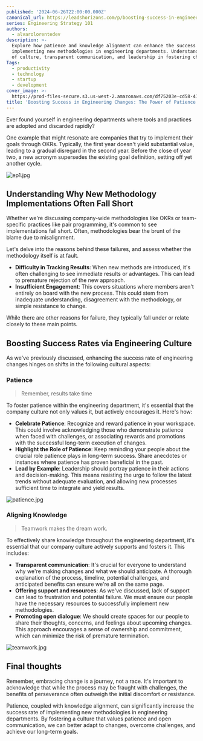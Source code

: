 ```yaml
---
published: '2024-06-26T22:00:00.000Z'
canonical_url: https://leadshorizons.com/p/boosting-success-in-engineering-changes
series: Engineering Strategy 101
authors:
  - alvarolorentedev
description: >-
  Explore how patience and knowledge alignment can enhance the success rate of
  implementing new methodologies in engineering departments. Understand the role
  of culture, transparent communication, and leadership in fostering change.
Tags:
  - productivity
  - technology
  - startup
  - development
cover_image: >-
  https://prod-files-secure.s3.us-west-2.amazonaws.com/df75203e-cd58-41eb-8339-d5bf4288eb0e/8e64c321-a8ac-45d0-9177-d2daffbc25f8/lotus3.jpeg?X-Amz-Algorithm=AWS4-HMAC-SHA256&X-Amz-Content-Sha256=UNSIGNED-PAYLOAD&X-Amz-Credential=ASIAZI2LB4665C7LU6JZ%2F20250730%2Fus-west-2%2Fs3%2Faws4_request&X-Amz-Date=20250730T211705Z&X-Amz-Expires=3600&X-Amz-Security-Token=IQoJb3JpZ2luX2VjEJ3%2F%2F%2F%2F%2F%2F%2F%2F%2F%2FwEaCXVzLXdlc3QtMiJIMEYCIQCIALqmJfPRQeEjelj3V9gpLSKjbstnNjFAm5TKV7LrbwIhAKXt3v%2F8Na39PRIFWCNjddERKKHMu4zUEYskhWwM0oDvKogECMb%2F%2F%2F%2F%2F%2F%2F%2F%2F%2FwEQABoMNjM3NDIzMTgzODA1IgxqkCRkFjiIGKH3Nn4q3ANrEbSdNmQ6stYV2Ssyb6lX6JQ%2BmKbV1GKpjftM0p2yp8%2FuUePIVfUizuNDEDDibKYuC9QfpYOe5kY4dvoREOGIAUV6PwtyvobGrFmvNmjf6kf15tU9ER7j4i%2Bqwww0i3XnDqDW6PK5JlB93g582gDth5VBGa%2B5DJqJPY1%2B3T%2BRAtGuOQE7RRNXiUcJvLONPoCSWwhPadLFy0tYZwrxEQbi%2B%2F6wtvqXgwwdnb3TxiGCYqfGIMb4fwM9lID%2B%2F%2Fwoxo2vs14iSaGrg57tPLH8T0D6EB%2BOp80bdKQGE40W8rx3sdcUf0LmWd5QQFC4ytWI2%2BBK2Rbj3ftsV24nAZ6TpL0LFNudm0yx%2BfCMNcXnFnQNYQcfX%2F4mkTBQGXMVVoh2fv9IOsvoRNtNott5oMi1t9MgJ4es1UXXypDiA45y5iaU8c%2BRMjYam%2BPD1bI2Z%2Bg%2BIWyryiTnhDVE9LoHA%2BQuRg5wv9Kdy0qC5dmsjK9BJdHzP9FBpnF46kGzi%2BLVGRR0nwf8CaNxnjZ9ga3nNWA%2FXoVfU68RD7idu1q6UzEOLHSBHumVpjnP643UsjHULWPp0tZ9sgnJXPT5dAzfPwJB8Ipwgpy9%2Bs5lswFmOcbcODzfDVENLDmNyQ6SuNqWUDCajarEBjqkAWgtDENa9AHuWgSncfL2eu7ilizHUgViyegePMgAFyBvvno1QbEePTkSQGm%2FoUAWkk3%2Fi9rR6Woc8CWmwQ5BX80PnIoCpQklLQUhtYMLfHRwRUcEJlDegrkFghygftXmCVbos2O9EuWhHPidXCxlPPOp%2FkEC%2BOE5Pz9gMQnYmKSoTTl%2FhXHqr0gKOqGZeBR9rN3lG8iWUP8qPpxdIDBI96v6ZxoN&X-Amz-Signature=0698bd7d79afb2b658c678be29f54cf268eaf1050220d3f50e957803b9cd53f5&X-Amz-SignedHeaders=host&x-amz-checksum-mode=ENABLED&x-id=GetObject
title: 'Boosting Success in Engineering Changes: The Power of Patience & Alignment'
---
```


Ever found yourself in engineering departments where tools and practices are adopted and discarded rapidly?


One example that might resonate are companies that try to implement their goals through OKRs. Typically, the first year doesn't yield substantial value, leading to a gradual disregard in the second year. Before the close of year two, a new acronym supersedes the existing goal definition, setting off yet another cycle.


![ep1.jpg](https://prod-files-secure.s3.us-west-2.amazonaws.com/df75203e-cd58-41eb-8339-d5bf4288eb0e/3816ad44-52a9-4057-83c7-faac3b9e61b8/ep1.jpg?X-Amz-Algorithm=AWS4-HMAC-SHA256&X-Amz-Content-Sha256=UNSIGNED-PAYLOAD&X-Amz-Credential=ASIAZI2LB46676GWQE47%2F20250730%2Fus-west-2%2Fs3%2Faws4_request&X-Amz-Date=20250730T211705Z&X-Amz-Expires=3600&X-Amz-Security-Token=IQoJb3JpZ2luX2VjEJz%2F%2F%2F%2F%2F%2F%2F%2F%2F%2FwEaCXVzLXdlc3QtMiJGMEQCIDF4N%2BoEN5I9dEsa7G1gYnPuxTDg3N%2BqMlVyrp%2B2FepuAiAYa2nz4W0USxFNWYWMjL8TrYhLzrnG2ZAWxXbfF1Ze1CqIBAjF%2F%2F%2F%2F%2F%2F%2F%2F%2F%2F8BEAAaDDYzNzQyMzE4MzgwNSIMwKef9b4CcoQn%2BtaoKtwDMqpczQwebaKe2swdK%2FMrqvU8YnwuXlytHf5RgzHOebjuh6WLcybLokExLqLGfzDz0JrQm8Pu3A%2FKVIit%2F0ZAxZMYwVFfrpPcssWCH5e6uiZaXktXrm8PAtLjKwtvP%2FQg3HDnO6%2B0re7OW2m6rp%2F1XwErV8qxeJqaYwlbdJz3dh2EVZsPyf8THxLavsJzdLOrFj%2FOrvDytvnnuBuW78uI1vL0cFiP7HASvbOdS502CHyEgW4esXHV6iSg%2FNFR4pI8gCg%2Fe6Ol3g4bVQsdBhr1a%2FJ0U9NkXvh0%2F9Mqx%2BRB5RdATeql2gC8Xi2mE1xs06ETVq7OFr%2FnjQBZ8hWIa7h7jy1xkArWDGCPVvTdANq9FbQqa8QiBhf5Dimge%2FxNw1EO8kPh1tn%2BHUuyJ%2B0XpSLlNPfg%2BRjCP7TM53uIUQipSo418Nal16F2BQ6To1CuW3eNij5UmzdZfeX1fDHVOvzliW%2Bxf88ZXzxro4YGNDVuPbJHC1yaGcenLVkMbEaT21Es0RzSjtzdb5cA0zu97pnfMZ5NoXEH89ZqDhGzcnBpYDoSIpZSajyB3L7pDMvnmOfOqhjTVSdeevGk2YVEGPimUkAz%2BmXhd1ctT3bxsm0MZD82DrsW%2FLZJuMysKHUw9OipxAY6pgH7UNyFnJnaTFwfsQUnrVjR0GGBGLhPUv8ahm5frqniPFCSC6dm1lxlYmXS8oU1E7AKlbSJN02zx%2B48I69nUO%2BH7%2BBKv2vTVugoUJFGP7EJ%2FM0tLDzTbqhV4fqQSQyLOJzDmh7T2DSbwKlsxQx53TjOV5%2B%2BJBBwfsLpEfLU3sC4LzIwDU6Y1hg8M3%2FTeKYVsU1ypwlswCFQ8blaR3ZpTFsGYaZQNbQw&X-Amz-Signature=c591222206d1e22b18f9cbfdb675a9c23aa2d1c8d9e68e82fa18e8cb1ae9f7c2&X-Amz-SignedHeaders=host&x-amz-checksum-mode=ENABLED&x-id=GetObject)


## Understanding Why New Methodology Implementations Often Fall Short


Whether we're discussing company-wide methodologies like OKRs or team-specific practices like pair programming, it's common to see implementations fall short. Often, methodologies bear the brunt of the blame due to misalignment.


Let's delve into the reasons behind these failures, and assess whether the methodology itself is at fault.

- **Difficulty in Tracking Results**: When new methods are introduced, it's often challenging to see immediate results or advantages. This can lead to premature rejection of the new approach.
- **Insufficient Engagement**: This covers situations where members aren't entirely on board with the new process. This could stem from inadequate understanding, disagreement with the methodology, or simple resistance to change.

While there are other reasons for failure, they typically fall under or relate closely to these main points.


## Boosting Success Rates via Engineering Culture


As we've previously discussed, enhancing the success rate of engineering changes hinges on shifts in the following cultural aspects:


### Patience


> Remember, results take time


To foster patience within the engineering department, it's essential that the company culture not only values it, but actively encourages it. Here's how:

- **Celebrate Patience**: Recognize and reward patience in your workspace. This could involve acknowledging those who demonstrate patience when faced with challenges, or associating rewards and promotions with the successful long-term execution of changes.
- **Highlight the Role of Patience**: Keep reminding your people about the crucial role patience plays in long-term success. Share anecdotes or instances where patience has proven beneficial in the past.
- **Lead by Example**: Leadership should portray patience in their actions and decision-making. This means resisting the urge to follow the latest trends without adequate evaluation, and allowing new processes sufficient time to integrate and yield results.

![patience.jpg](https://prod-files-secure.s3.us-west-2.amazonaws.com/df75203e-cd58-41eb-8339-d5bf4288eb0e/bbd1c363-b3fc-484c-8d7d-2c8df4994176/patience.jpg?X-Amz-Algorithm=AWS4-HMAC-SHA256&X-Amz-Content-Sha256=UNSIGNED-PAYLOAD&X-Amz-Credential=ASIAZI2LB46676GWQE47%2F20250730%2Fus-west-2%2Fs3%2Faws4_request&X-Amz-Date=20250730T211705Z&X-Amz-Expires=3600&X-Amz-Security-Token=IQoJb3JpZ2luX2VjEJz%2F%2F%2F%2F%2F%2F%2F%2F%2F%2FwEaCXVzLXdlc3QtMiJGMEQCIDF4N%2BoEN5I9dEsa7G1gYnPuxTDg3N%2BqMlVyrp%2B2FepuAiAYa2nz4W0USxFNWYWMjL8TrYhLzrnG2ZAWxXbfF1Ze1CqIBAjF%2F%2F%2F%2F%2F%2F%2F%2F%2F%2F8BEAAaDDYzNzQyMzE4MzgwNSIMwKef9b4CcoQn%2BtaoKtwDMqpczQwebaKe2swdK%2FMrqvU8YnwuXlytHf5RgzHOebjuh6WLcybLokExLqLGfzDz0JrQm8Pu3A%2FKVIit%2F0ZAxZMYwVFfrpPcssWCH5e6uiZaXktXrm8PAtLjKwtvP%2FQg3HDnO6%2B0re7OW2m6rp%2F1XwErV8qxeJqaYwlbdJz3dh2EVZsPyf8THxLavsJzdLOrFj%2FOrvDytvnnuBuW78uI1vL0cFiP7HASvbOdS502CHyEgW4esXHV6iSg%2FNFR4pI8gCg%2Fe6Ol3g4bVQsdBhr1a%2FJ0U9NkXvh0%2F9Mqx%2BRB5RdATeql2gC8Xi2mE1xs06ETVq7OFr%2FnjQBZ8hWIa7h7jy1xkArWDGCPVvTdANq9FbQqa8QiBhf5Dimge%2FxNw1EO8kPh1tn%2BHUuyJ%2B0XpSLlNPfg%2BRjCP7TM53uIUQipSo418Nal16F2BQ6To1CuW3eNij5UmzdZfeX1fDHVOvzliW%2Bxf88ZXzxro4YGNDVuPbJHC1yaGcenLVkMbEaT21Es0RzSjtzdb5cA0zu97pnfMZ5NoXEH89ZqDhGzcnBpYDoSIpZSajyB3L7pDMvnmOfOqhjTVSdeevGk2YVEGPimUkAz%2BmXhd1ctT3bxsm0MZD82DrsW%2FLZJuMysKHUw9OipxAY6pgH7UNyFnJnaTFwfsQUnrVjR0GGBGLhPUv8ahm5frqniPFCSC6dm1lxlYmXS8oU1E7AKlbSJN02zx%2B48I69nUO%2BH7%2BBKv2vTVugoUJFGP7EJ%2FM0tLDzTbqhV4fqQSQyLOJzDmh7T2DSbwKlsxQx53TjOV5%2B%2BJBBwfsLpEfLU3sC4LzIwDU6Y1hg8M3%2FTeKYVsU1ypwlswCFQ8blaR3ZpTFsGYaZQNbQw&X-Amz-Signature=beb431e7c621e63bb3430f7dc57cde6f2e950fafd809014632dafa142bad69cf&X-Amz-SignedHeaders=host&x-amz-checksum-mode=ENABLED&x-id=GetObject)


### Aligning Knowledge


> Teamwork makes the dream work.


To effectively share knowledge throughout the engineering department, it's essential that our company culture actively supports and fosters it. This includes:

- **Transparent communication**: It's crucial for everyone to understand why we're making changes and what we should anticipate. A thorough explanation of the process, timeline, potential challenges, and anticipated benefits can ensure we're all on the same page.
- **Offering support and resources**: As we've discussed, lack of support can lead to frustration and potential failure. We must ensure our people have the necessary resources to successfully implement new methodologies.
- **Promoting open dialogue**: We should create spaces for our people to share their thoughts, concerns, and feelings about upcoming changes. This approach encourages a sense of ownership and commitment, which can minimize the risk of premature termination.

![teamwork.jpg](https://prod-files-secure.s3.us-west-2.amazonaws.com/df75203e-cd58-41eb-8339-d5bf4288eb0e/33d6a69c-f572-4538-88d7-e722705b7191/teamwork.jpg?X-Amz-Algorithm=AWS4-HMAC-SHA256&X-Amz-Content-Sha256=UNSIGNED-PAYLOAD&X-Amz-Credential=ASIAZI2LB46676GWQE47%2F20250730%2Fus-west-2%2Fs3%2Faws4_request&X-Amz-Date=20250730T211705Z&X-Amz-Expires=3600&X-Amz-Security-Token=IQoJb3JpZ2luX2VjEJz%2F%2F%2F%2F%2F%2F%2F%2F%2F%2FwEaCXVzLXdlc3QtMiJGMEQCIDF4N%2BoEN5I9dEsa7G1gYnPuxTDg3N%2BqMlVyrp%2B2FepuAiAYa2nz4W0USxFNWYWMjL8TrYhLzrnG2ZAWxXbfF1Ze1CqIBAjF%2F%2F%2F%2F%2F%2F%2F%2F%2F%2F8BEAAaDDYzNzQyMzE4MzgwNSIMwKef9b4CcoQn%2BtaoKtwDMqpczQwebaKe2swdK%2FMrqvU8YnwuXlytHf5RgzHOebjuh6WLcybLokExLqLGfzDz0JrQm8Pu3A%2FKVIit%2F0ZAxZMYwVFfrpPcssWCH5e6uiZaXktXrm8PAtLjKwtvP%2FQg3HDnO6%2B0re7OW2m6rp%2F1XwErV8qxeJqaYwlbdJz3dh2EVZsPyf8THxLavsJzdLOrFj%2FOrvDytvnnuBuW78uI1vL0cFiP7HASvbOdS502CHyEgW4esXHV6iSg%2FNFR4pI8gCg%2Fe6Ol3g4bVQsdBhr1a%2FJ0U9NkXvh0%2F9Mqx%2BRB5RdATeql2gC8Xi2mE1xs06ETVq7OFr%2FnjQBZ8hWIa7h7jy1xkArWDGCPVvTdANq9FbQqa8QiBhf5Dimge%2FxNw1EO8kPh1tn%2BHUuyJ%2B0XpSLlNPfg%2BRjCP7TM53uIUQipSo418Nal16F2BQ6To1CuW3eNij5UmzdZfeX1fDHVOvzliW%2Bxf88ZXzxro4YGNDVuPbJHC1yaGcenLVkMbEaT21Es0RzSjtzdb5cA0zu97pnfMZ5NoXEH89ZqDhGzcnBpYDoSIpZSajyB3L7pDMvnmOfOqhjTVSdeevGk2YVEGPimUkAz%2BmXhd1ctT3bxsm0MZD82DrsW%2FLZJuMysKHUw9OipxAY6pgH7UNyFnJnaTFwfsQUnrVjR0GGBGLhPUv8ahm5frqniPFCSC6dm1lxlYmXS8oU1E7AKlbSJN02zx%2B48I69nUO%2BH7%2BBKv2vTVugoUJFGP7EJ%2FM0tLDzTbqhV4fqQSQyLOJzDmh7T2DSbwKlsxQx53TjOV5%2B%2BJBBwfsLpEfLU3sC4LzIwDU6Y1hg8M3%2FTeKYVsU1ypwlswCFQ8blaR3ZpTFsGYaZQNbQw&X-Amz-Signature=2813639e38244c7deb8711347e117b718406becdedde8de2c4951dd013610681&X-Amz-SignedHeaders=host&x-amz-checksum-mode=ENABLED&x-id=GetObject)


## Final thoughts


Remember, embracing change is a journey, not a race. It's important to acknowledge that while the process may be fraught with challenges, the benefits of perseverance  often outweigh the initial discomfort or resistance.


Patience, coupled with knowledge alignment, can significantly increase the success rate of implementing new methodologies in engineering departments. By fostering a culture that values patience and open communication, we can better adapt to changes, overcome challenges, and achieve our long-term goals.

